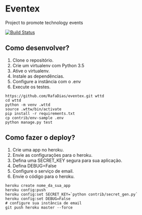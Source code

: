 # Eventex

Project to promote technology events

[![Build Status](https://travis-ci.org/RafaDias/eventex.svg?branch=master)](https://travis-ci.org/RafaDias/eventex)


## Como desenvolver?
1. Clone o repositório.
2. Crie um virtualenv com Python 3.5
3. Ative o virtualenv.
4. Instale as dependências.
5. Configure a instância com o .env
6. Execute os testes.


```console
https://github.com/RafaDias/eventex.git wttd
cd wttd
python -m venv .wttd
source .wttw/bin/activate
pip install -r requirements.txt
cp contrib/env-sample .env
python manage.py test
```

## Como fazer o deploy?
1. Crie uma app no heroku.
2. Envie as configurações para o heroku.
3. Defina uma SECRET_KEY segura para sua aplicação.
4. Defina DEBUG=False
5. Configure o serviço de email.
6. Envie o código para o heroku.

```console
heroku create nome_da_sua_app
heroku config:push
heroku config:set SECRET_KEY=`python contrib/secret_gen.py`
heroku config:set DEBUG=False
# configure sua instância de email
git push heroku master --force
```

